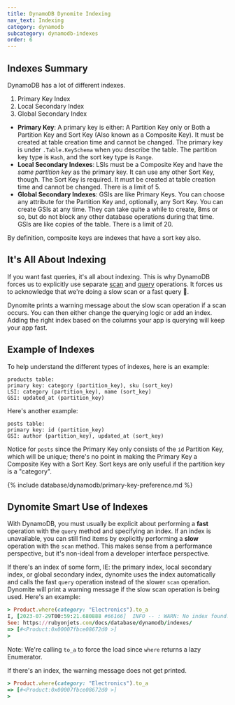 ```yaml
---
title: DynamoDB Dynomite Indexing
nav_text: Indexing
category: dynamodb
subcategory: dynamodb-indexes
order: 6
---
```


## Indexes Summary

DynamoDB has a lot of different indexes.

1. Primary Key Index
2. Local Secondary Index
3. Global Secondary Index

* **Primary Key**: A primary key is either: A Partition Key only or Both a Partition Key and Sort Key (Also known as a Composite Key). It must be created at table creation time and cannot be changed. The primary key is under `.Table.KeySchema` when you describe the table. The partition key type is `Hash`, and the sort key type is `Range`.
* **Local Secondary Indexes**: LSIs must be a Composite Key and have the *same partition key* as the primary key. It can use any other Sort Key, though. The Sort Key is required. It must be created at table creation time and cannot be changed. There is a limit of 5.
* **Global Secondary Indexes**: GSIs are like Primary Keys. You can choose any attribute for the Partition Key and, optionally, any Sort Key. You can create GSIs at any time. They can take quite a while to create, 8ms or so, but do not block any other database operations during that time. GSIs are like copies of the table. There is a limit of 20.

By definition, composite keys are indexes that have a sort key also.

## It's All About Indexing

If you want fast queries, it's all about indexing. This is why DynamoDB forces us to explicitly use separate [scan](https://docs.aws.amazon.com/sdk-for-ruby/v3/api/Aws/DynamoDB/Client.html#scan-instance_method) and [query](https://docs.aws.amazon.com/sdk-for-ruby/v3/api/Aws/DynamoDB/Client.html#query-instance_method) operations. It forces us to acknowledge that we're doing a slow scan or a fast query 🤣.

Dynomite prints a warning message about the slow scan operation if a scan occurs. You can then either change the querying logic or add an index. Adding the right index based on the columns your app is querying will keep your app fast.

## Example of Indexes

To help understand the different types of indexes, here is an example:

    products table:
    primary key: category (partition_key), sku (sort_key)
    LSI: category (partition_key), name (sort_key)
    GSI: updated_at (partition_key)

Here's another example:

    posts table:
    primary key: id (partition_key)
    GSI: author (partition_key), updated_at (sort_key)

Notice for `posts` since the Primary Key only consists of the `id` Partition Key, which will be unique; there's no point in making the Primary Key a Composite Key with a Sort Key. Sort keys are only useful if the partition key is a "category".

{% include database/dynamodb/primary-key-preference.md %}

## Dynomite Smart Use of Indexes

With DynamoDB, you must usually be explicit about performing a **fast** operation with the `query` method and specifying an index. If an index is unavailable, you can still find items by explicitly performing a **slow** operation with the `scan` method. This makes sense from a performance perspective, but it's non-ideal from a developer interface perspective.

If there's an index of some form, IE: the primary index, local secondary index, or global secondary index, dynomite uses the index automatically and calls the fast `query` operation instead of the slower `scan` operation. Dynomite will print a warning message if the slow scan operation is being used. Here's an example:

```ruby
> Product.where(category: "Electronics").to_a
I, [2023-07-29T00:59:21.680888 #66166]  INFO -- : WARN: No index found. Using slow scan operation. Consider creating an index.
See: https://rubyonjets.com/docs/database/dynamodb/indexes/
=> [#<Product:0x00007fbce08672d0 >]
>
```

Note: We're calling `to_a` to force the load since `where` returns a lazy Enumerator.

If there's an index, the warning message does not get printed.

```ruby
> Product.where(category: "Electronics").to_a
=> [#<Product:0x00007fbce08672d0 >]
>
```

